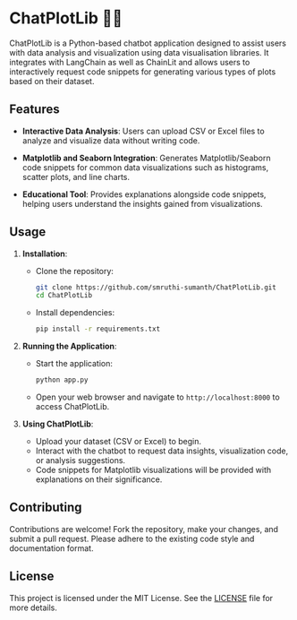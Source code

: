 # ChatPlotLib 🚀🤖


ChatPlotLib is a Python-based chatbot application designed to assist users with data analysis and visualization using data visualisation libraries. It integrates with LangChain as well as ChainLit and allows users to interactively request code snippets for generating various types of plots based on their dataset.

## Features

- **Interactive Data Analysis**: Users can upload CSV or Excel files to analyze and visualize data without writing code.
  
- **Matplotlib and Seaborn Integration**: Generates Matplotlib/Seaborn code snippets for common data visualizations such as histograms, scatter plots, and line charts.

- **Educational Tool**: Provides explanations alongside code snippets, helping users understand the insights gained from visualizations.


## Usage

1. **Installation**:
   - Clone the repository:
     ```bash
     git clone https://github.com/smruthi-sumanth/ChatPlotLib.git
     cd ChatPlotLib
     ```
   - Install dependencies:
     ```bash
     pip install -r requirements.txt
     ```

2. **Running the Application**:
   - Start the application:
     ```bash
     python app.py
     ```
   - Open your web browser and navigate to `http://localhost:8000` to access ChatPlotLib.

3. **Using ChatPlotLib**:
   - Upload your dataset (CSV or Excel) to begin.
   - Interact with the chatbot to request data insights, visualization code, or analysis suggestions.
   - Code snippets for Matplotlib visualizations will be provided with explanations on their significance.


## Contributing

Contributions are welcome! Fork the repository, make your changes, and submit a pull request. Please adhere to the existing code style and documentation format.

## License

This project is licensed under the MIT License. See the [LICENSE](./LICENSE) file for more details.


